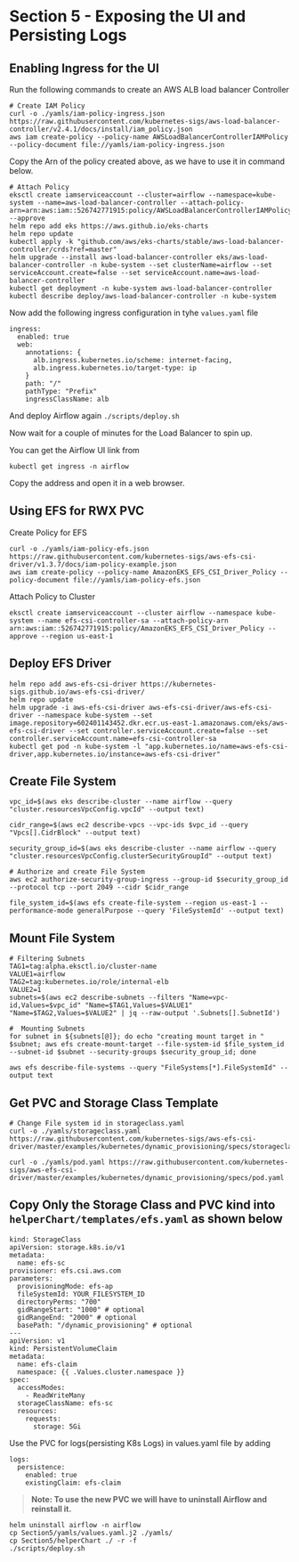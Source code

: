 # Section 5 - Exposing the UI and Persisting Logs
## Enabling Ingress for the UI
Run the following commands to create an AWS ALB load balancer Controller
```
# Create IAM Policy
curl -o ./yamls/iam-policy-ingress.json https://raw.githubusercontent.com/kubernetes-sigs/aws-load-balancer-controller/v2.4.1/docs/install/iam_policy.json
aws iam create-policy --policy-name AWSLoadBalancerControllerIAMPolicy --policy-document file://yamls/iam-policy-ingress.json
```
Copy the Arn of the policy created above, as we have to use it in command below.
```
# Attach Policy
eksctl create iamserviceaccount --cluster=airflow --namespace=kube-system --name=aws-load-balancer-controller --attach-policy-arn=arn:aws:iam::526742771915:policy/AWSLoadBalancerControllerIAMPolicy --approve
helm repo add eks https://aws.github.io/eks-charts
helm repo update
kubectl apply -k "github.com/aws/eks-charts/stable/aws-load-balancer-controller/crds?ref=master"
helm upgrade --install aws-load-balancer-controller eks/aws-load-balancer-controller -n kube-system --set clusterName=airflow --set serviceAccount.create=false --set serviceAccount.name=aws-load-balancer-controller
kubectl get deployment -n kube-system aws-load-balancer-controller
kubectl describe deploy/aws-load-balancer-controller -n kube-system
```
Now add the following ingress configuration in tyhe `values.yaml` file
```
ingress:
  enabled: true
  web:
    annotations: {
      alb.ingress.kubernetes.io/scheme: internet-facing,
      alb.ingress.kubernetes.io/target-type: ip
    }
    path: "/"
    pathType: "Prefix"
    ingressClassName: alb
```
And deploy Airflow again `./scripts/deploy.sh`

Now wait for a couple of minutes for the Load Balancer to spin up.

You can get the Airflow UI link from
```
kubectl get ingress -n airflow
```
Copy the address and open it in a web browser.

## Using EFS for RWX PVC
Create Policy for EFS
```
curl -o ./yamls/iam-policy-efs.json https://raw.githubusercontent.com/kubernetes-sigs/aws-efs-csi-driver/v1.3.7/docs/iam-policy-example.json
aws iam create-policy --policy-name AmazonEKS_EFS_CSI_Driver_Policy --policy-document file://yamls/iam-policy-efs.json
```
Attach Policy to Cluster
```
eksctl create iamserviceaccount --cluster airflow --namespace kube-system --name efs-csi-controller-sa --attach-policy-arn arn:aws:iam::526742771915:policy/AmazonEKS_EFS_CSI_Driver_Policy --approve --region us-east-1
```
## Deploy EFS Driver
```
helm repo add aws-efs-csi-driver https://kubernetes-sigs.github.io/aws-efs-csi-driver/
helm repo update
helm upgrade -i aws-efs-csi-driver aws-efs-csi-driver/aws-efs-csi-driver --namespace kube-system --set image.repository=602401143452.dkr.ecr.us-east-1.amazonaws.com/eks/aws-efs-csi-driver --set controller.serviceAccount.create=false --set controller.serviceAccount.name=efs-csi-controller-sa
kubectl get pod -n kube-system -l "app.kubernetes.io/name=aws-efs-csi-driver,app.kubernetes.io/instance=aws-efs-csi-driver"
```
## Create File System
``` 
vpc_id=$(aws eks describe-cluster --name airflow --query "cluster.resourcesVpcConfig.vpcId" --output text)

cidr_range=$(aws ec2 describe-vpcs --vpc-ids $vpc_id --query "Vpcs[].CidrBlock" --output text)

security_group_id=$(aws eks describe-cluster --name airflow --query "cluster.resourcesVpcConfig.clusterSecurityGroupId" --output text)

# Authorize and create File System
aws ec2 authorize-security-group-ingress --group-id $security_group_id --protocol tcp --port 2049 --cidr $cidr_range

file_system_id=$(aws efs create-file-system --region us-east-1 --performance-mode generalPurpose --query 'FileSystemId' --output text)
```
## Mount File System
```
# Filtering Subnets
TAG1=tag:alpha.eksctl.io/cluster-name
VALUE1=airflow
TAG2=tag:kubernetes.io/role/internal-elb
VALUE2=1
subnets=$(aws ec2 describe-subnets --filters "Name=vpc-id,Values=$vpc_id" "Name=$TAG1,Values=$VALUE1" "Name=$TAG2,Values=$VALUE2" | jq --raw-output '.Subnets[].SubnetId')

#  Mounting Subnets
for subnet in ${subnets[@]}; do echo "creating mount target in " $subnet; aws efs create-mount-target --file-system-id $file_system_id --subnet-id $subnet --security-groups $security_group_id; done

aws efs describe-file-systems --query "FileSystems[*].FileSystemId" --output text
```
## Get PVC and Storage Class Template
```
# Change File system id in storageclass.yaml
curl -o ./yamls/storageclass.yaml https://raw.githubusercontent.com/kubernetes-sigs/aws-efs-csi-driver/master/examples/kubernetes/dynamic_provisioning/specs/storageclass.yaml

curl -o ./yamls/pod.yaml https://raw.githubusercontent.com/kubernetes-sigs/aws-efs-csi-driver/master/examples/kubernetes/dynamic_provisioning/specs/pod.yaml
```
## Copy Only the Storage Class and PVC kind into `helperChart/templates/efs.yaml` as shown below
```
kind: StorageClass
apiVersion: storage.k8s.io/v1
metadata:
  name: efs-sc
provisioner: efs.csi.aws.com
parameters:
  provisioningMode: efs-ap
  fileSystemId: YOUR_FILESYSTEM_ID
  directoryPerms: "700"
  gidRangeStart: "1000" # optional
  gidRangeEnd: "2000" # optional
  basePath: "/dynamic_provisioning" # optional
---
apiVersion: v1
kind: PersistentVolumeClaim
metadata:
  name: efs-claim
  namespace: {{ .Values.cluster.namespace }}
spec:
  accessModes:
    - ReadWriteMany
  storageClassName: efs-sc
  resources:
    requests:
      storage: 5Gi
```
Use the PVC for logs(persisting K8s Logs) in values.yaml file by adding
```
logs:
  persistence:
    enabled: true
    existingClaim: efs-claim
```
> **Note: To use the new PVC we will have to uninstall Airflow and reinstall it.**
```
helm uninstall airflow -n airflow
cp Section5/yamls/values.yaml.j2 ./yamls/
cp Section5/helperChart ./ -r -f
./scripts/deploy.sh 
```